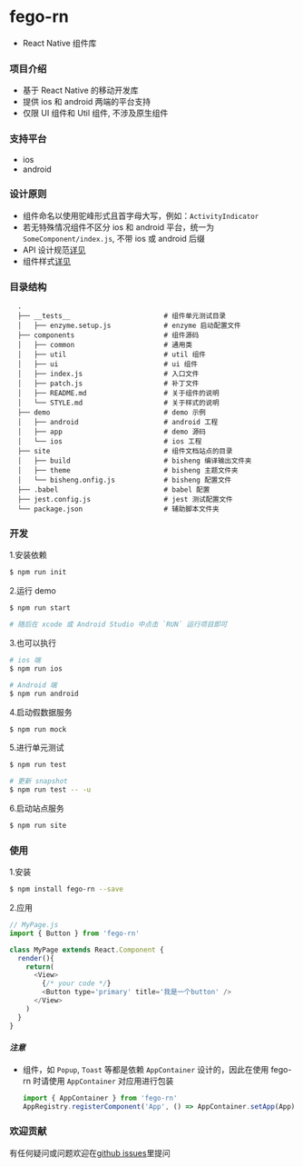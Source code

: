 # fego-rn
- React Native 组件库

### 项目介绍
- 基于 React Native 的移动开发库
- 提供 ios 和 android 两端的平台支持
- 仅限 UI 组件和 Util 组件, 不涉及原生组件

### 支持平台
- ios
- android

### 设计原则
- 组件命名以使用驼峰形式且首字母大写，例如：`ActivityIndicator`
- 若无特殊情况组件不区分 ios 和 android 平台，统一为 `SomeComponent/index.js`, 不带 ios 或 android 后缀
- API 设计规范[详见](components/README.md)
- 组件样式[详见](components/ui/STYLE.md)


### 目录结构

```
  .
  ├── __tests__                       # 组件单元测试目录
  │   ├── enzyme.setup.js             # enzyme 启动配置文件
  ├── components                      # 组件源码
  │   ├── common                      # 通用类
  │   ├── util                        # util 组件
  │   ├── ui                          # ui 组件
  │   ├── index.js                    # 入口文件
  │   ├── patch.js                    # 补丁文件
  │   ├── README.md                   # 关于组件的说明
  │   └── STYLE.md                    # 关于样式的说明
  ├── demo                            # demo 示例
  │   ├── android                     # android 工程
  │   ├── app                         # demo 源码
  │   └── ios                         # ios 工程
  ├── site                            # 组件文档站点的目录
  │   ├── build                       # bisheng 编译输出文件夹
  │   ├── theme                       # bisheng 主题文件夹
  │   └── bisheng.onfig.js            # bisheng 配置文件
  ├── .babel                          # babel 配置
  ├── jest.config.js                  # jest 测试配置文件
  └── package.json                    # 辅助脚本文件夹
```

### 开发

1.安装依赖

  ```bash
  $ npm run init
  ```

2.运行 demo

  ```bash
  $ npm run start

  # 随后在 xcode 或 Android Studio 中点击 `RUN` 运行项目即可
  ```

3.也可以执行

  ```bash
  # ios 端
  $ npm run ios

  # Android 端
  $ npm run android
  ```

4.启动假数据服务
 
  ```bash
  $ npm run mock
  ```

5.进行单元测试
 
  ```bash
  $ npm run test

  # 更新 snapshot
  $ npm run test -- -u
  ```

6.启动站点服务
 
  ```bash
  $ npm run site
  ```

### 使用

1.安装

  ```bash
  $ npm install fego-rn --save
  ```
  
2.应用

  ```js
  // MyPage.js
  import { Button } from 'fego-rn'

  class MyPage extends React.Component {
    render(){
      return(
        <View>
          {/* your code */}
          <Button type='primary' title='我是一个button' />
        </View>
      )
    }
  } 
  ```

#### *注意*
- 组件，如 `Popup`, `Toast` 等都是依赖 `AppContainer` 设计的，因此在使用 fego-rn 时请使用 `AppContainer` 对应用进行包装
  ```js
  import { AppContainer } from 'fego-rn'
  AppRegistry.registerComponent('App', () => AppContainer.setApp(App) )
  ```


### 欢迎贡献
有任何疑问或问题欢迎在[github issues](https://github.com/fegos/fego-rn/issues)里提问
